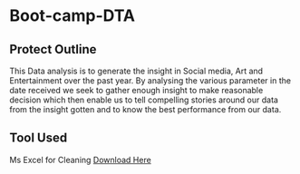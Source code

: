 # Boot-camp-DTA
## Protect Outline
This Data analysis is to generate the insight in Social media, Art and Entertainment over the past year. By analysing the various parameter in the date received we seek to gather enough insight to make reasonable decision which then enable us to tell compelling stories around our data from the insight gotten and to know the best performance from our data.

## Tool Used 

Ms Excel for Cleaning [Download Here](https://microsoft.com)
